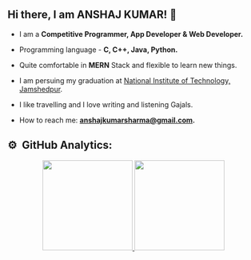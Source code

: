 ## Hi there, I am ANSHAJ KUMAR! 👋

- I am a **Competitive Programmer, App Developer & Web Developer.**

- Programming language - **C, C++, Java, Python.**
- Quite comfortable in **MERN** Stack and flexible to learn new things.
- I am persuing my graduation at [National Institute of Technology, Jamshedpur](http://www.nitjsr.ac.in/index.php).
- I like travelling and I love writing and listening Gajals. 
- How to reach me: **anshajkumarsharma@gmail.com.**



<!-- ## 🛠 &nbsp;Languages and Tools: 
<span>
<img src="https://logo.letskhabar.com/img/?tool=c-programming" alt="c-programming">
<img src="https://logo.letskhabar.com//img/?tool=c-plus" alt="c-plus">
<img src="https://logo.letskhabar.com/img/?tool=html" alt="html">
<img src="https://logo.letskhabar.com//img/?tool=css" alt="css">
<img src="https://logo.letskhabar.com/img/?tool=js" alt="js">
<img src="https://logo.letskhabar.com/img/?tool=react" alt="react">
<img src="https://logo.letskhabar.com/img/?tool=bootstrap" alt="bs">
<img src="https://logo.letskhabar.com/img/?tool=python" alt="py">

<img src="https://logo.letskhabar.com/img/?tool=android" alt="android">
<img src="https://logo.letskhabar.com/img/?tool=amazon-web-services" alt="amazon-web-services">
<img src="https://logo.letskhabar.com/img/?tool=firebase" alt="firebase">

<img src="https://logo.letskhabar.com/img/?tool=git" alt="git">
<img src="https://logo.letskhabar.com/img/?tool=github" alt="github">
<img src="https://logo.letskhabar.com/img/?tool=netlify" alt="netlify">
<img src="https://logo.letskhabar.com/img/?tool=heroku" alt="hero">
<img src="https://logo.letskhabar.com/img/?tool=google_cloud" alt="google_cloud">
<img src="https://logo.letskhabar.com/img/?tool=vs-code" alt="vsc">
</span>  
 -->
<!-- 
## 🤝🏻 &nbsp;Connect with me:

[<img src="https://logo.letskhabar.com/img/?tool=linkedin" alt="linkedin" width="30px">](https://www.linkedin.com/in/anshaj-sharma/)
[<img src="https://logo.letskhabar.com/img/?tool=gmail" alt="gmail" width="30px">](mailto:anshajkumarsharma@gmail.com)
[<img src="https://logo.letskhabar.com/img/?tool=twitter" alt="twitter" width="30px">](https://twitter.com/anshaj_sharma01)
[<img src="https://logo.letskhabar.com/img/?tool=facebook" alt="facebook" width="30px">](https://www.facebook.com/anshaj.sharma.79) -->

## ⚙️ &nbsp;GitHub Analytics:
<p align="center">
<a href="https://github.com/anshajsharma">
  <img height="180em" src="https://github-readme-stats-eight-theta.vercel.app/api?username=anshajsharma&show_icons=true&theme=algolia&include_all_commits=true&count_private=true"/>
  <img height="180em" src="https://github-readme-stats-eight-theta.vercel.app/api/top-langs/?username=anshajsharma&layout=compact&langs_count=8&theme=algolia"/>
</a>
</p>
 
